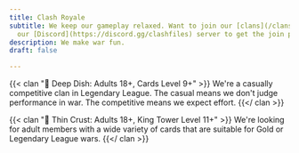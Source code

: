 ```yaml
---
title: Clash Royale
subtitle: We keep our gameplay relaxed. Want to join our [clans](/clans)? Head to
  our [Discord](https://discord.gg/clashfiles) server to get the join password!
description: We make war fun.
draft: false

---
```

{{< clan "🥘 Deep Dish: Adults 18+, Cards Level 9+" >}} We're a casually competitive clan in Legendary League. The casual means we don't judge performance in war. The competitive means we expect effort. {{</ clan >}}

{{< clan "🍕 Thin Crust: Adults 18+, King Tower Level 11+" >}} We're looking for adult members with a wide variety of cards that are suitable for Gold or Legendary League wars. {{</ clan >}}